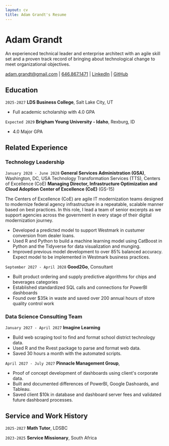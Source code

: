 ```yaml
---
layout: cv
title: Adam Grandt's Resume
---
```

# Adam Grandt
An experienced technical leader and enterprise architect with an agile skill set and a proven track record of bringing about technological change to meet organizational objectives.

<div id="webaddress">
<a href="adam.grandt@gmail.com">adam.grandt@gmail.com</a>
| <a href="tel:+16468671471">646.867.1471</a>
| <a href="https://www.linkedin.com/in/adam-grandt-ht0/">LinkedIn</a>
| <a href="https://github.com/inuwashi">GitHub</a>
</div>

<!-- https://www.monique.tech/the-art-of-markdown -->

## Education

`2025-2027`
__LDS Business College__, Salt Lake City, UT

- Full academic scholarship with 4.0 GPA

`Expected 2029`
__Brigham Young University - Idaho__, Rexburg, ID

- 4.0 Major GPA


## Related Experience

### Technology Leadership

`January 2028 - June 2028`
__General Services Administration (GSA)__, Washington, DC, USA
Technology Transformation Services (TTS), Centers of Excellence (CoE)
**Managing Director, Infrastructure Optimization and Cloud Adoption Center of Excellence (CoE)** (GS-15)

The Centers of Excellence (CoE) are agile IT modernization teams designed to modernize federal agency infrastructure in a repeatable, scalable manner based on best practices. In this role, I lead a team of senior excerpts as we support agencies across the government in every stage of their digital modernization journey.

- Developed a predicted model to support Westmark in custumer conversion from dealer loans.
- Used R and Python to build a machine learning model using CatBoost in Python and the Tidyverse for data visualization and munging. 
- Improved previous model development to over 85% balanced accuracy. Expect model to be implemented in Westmark business practices.

`September 2027 - April 2028`
__Good2Go__, Consultant

- Built product ordering and supply predictive algorithms for chips and beverages categories
- Established standardized SQL calls and connections for PowerBI dashboards
- Found over $35k in waste and saved over 200 annual hours of store quality control work 

### Data Science Consulting Team

`January 2027 - April 2027`
__Imagine Learning__

- Build web scraping tool to find and format school district technology data.
- Used R and the Rvest package to parse and format web data.
- Saved 30 hours a month with the automated scripts.

`April 2027 - July 2027`
__Pinnacle Management Group__, 

- Proof of concept development of dashboards using client's corporate data.
- Built and documented differences of PowerBI, Google Dashoards, and Tableau.
- Saved client $10k in database and dashboard server fees and validated future dashboard processes.


## Service and Work History

`2025-2027`
__Math Tutor__, LDSBC


`2023-2025`
__Service Missionary__, South Africa



<!-- ### Footer

Last updated: May 2013 -->


